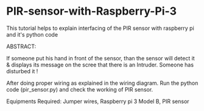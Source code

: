 # PIR-sensor-with-Raspberry-Pi-3
This tutorial helps to explain interfacing of the PIR sensor with raspberry pi and it's python code

ABSTRACT:

If someone put his hand in front of the sensor, than the sensor will detect it & displays its message on the scree that there is an Intruder. Someone has disturbed it !

After doing proper wiring as explained in the wiring diagram. Run the python code (pir_sensor.py) and check the working of PIR sensor.

Equipments Required: Jumper wires, Raspberry pi 3 Model B, PIR sensor
